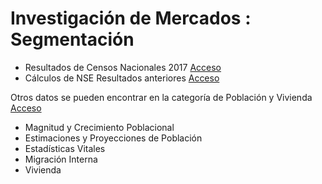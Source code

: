 # Investigación de Mercados : Segmentación

* Resultados de Censos Nacionales 2017
[Acceso](http://censo2017.inei.gob.pe/resultados-definitivos-de-los-censos-nacionales-2017/)
* Cálculos de NSE Resultados anteriores [Acceso](http://apeim.com.pe/informes-nse-anteriores/)

Otros datos se pueden encontrar en la categoría de Población y Vivienda [Acceso](https://www.inei.gob.pe/estadisticas/indice-tematico/poblacion-y-vivienda/)

* Magnitud y Crecimiento Poblacional
* Estimaciones y Proyecciones de Población
* Estadísticas Vitales
* Migración Interna
* Vivienda 
